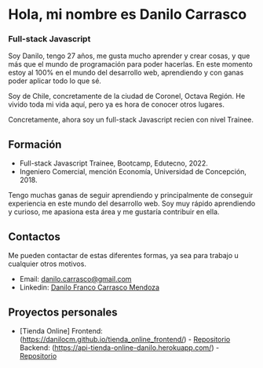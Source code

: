 # Hola, mi nombre es Danilo Carrasco
### Full-stack Javascript

Soy Danilo, tengo 27 años, me gusta mucho aprender y crear cosas, y que más que el mundo de programación para poder hacerlas. En este momento estoy al 100% en el mundo del desarrollo web, aprendiendo y con ganas poder aplicar todo lo que sé.

Soy de Chile, concretamente de la ciudad de Coronel, Octava Región. He vivido toda mi vida aquí, pero ya es hora de conocer otros lugares.

Concretamente, ahora soy un full-stack Javascript recien con nivel Trainee.

## Formación
- Full-stack Javascript Trainee, Bootcamp, Edutecno, 2022.
- Ingeniero Comercial, mención Economía, Universidad de Concepción, 2018.

Tengo muchas ganas de seguir aprendiendo y principalmente de conseguir experiencia en este mundo del desarrollo web. Soy muy rápido aprendiendo y curioso, me apasiona esta área y me gustaría contribuir en ella.

## Contactos
Me pueden contactar de estas diferentes formas, ya sea para trabajo u cualquier otros motivos.
- Email: danilo.carrasco@gmail.com
- Linkedin: [Danilo Franco Carrasco Mendoza](https://www.linkedin.com/in/danilo-franco-carrasco-mendoza/)

## Proyectos personales
- [Tienda Online]
    Frontend: (https://danilocm.github.io/tienda_online_frontend/) - [Repositorio](https://github.com/DaniloCM/tienda_online_frontend)
    Backend: (https://api-tienda-online-danilo.herokuapp.com/) - [Repositorio](https://github.com/DaniloCM/tienda_online_backend)



<!--
**DaniloCM/DaniloCM** is a ✨ _special_ ✨ repository because its `README.md` (this file) appears on your GitHub profile.
Here are some ideas to get you started:

- 🔭 I’m currently working on ...
- 🌱 I’m currently learning ...
- 👯 I’m looking to collaborate on ...
- 🤔 I’m looking for help with ...
- 💬 Ask me about ...
- 📫 How to reach me: ...
- 😄 Pronouns: ...
- ⚡ Fun fact: ...
-->
